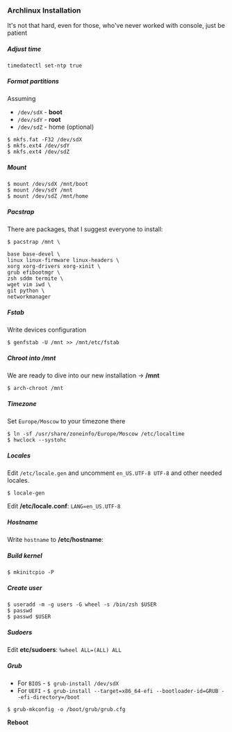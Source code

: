 ### Archlinux Installation
It's not that hard, even for those, who've never worked with console, just be patient

##### Adjust time
```
timedatectl set-ntp true
```

##### Format partitions

Assuming 
- `/dev/sdX` - **boot**
- `/dev/sdY` - **root**
- `/dev/sdZ` - home (optional)

```
$ mkfs.fat -F32 /dev/sdX
$ mkfs.ext4 /dev/sdY
$ mkfs.ext4 /dev/sdZ
```

##### Mount
```
$ mount /dev/sdX /mnt/boot
$ mount /dev/sdY /mnt
$ mount /dev/sdZ /mnt/home
```

##### Pacstrap
There are packages, that I suggest everyone to install:

```
$ pacstrap /mnt \

base base-devel \
linux linux-firmware linux-headers \
xorg xorg-drivers xorg-xinit \
grub efibootmgr \
zsh sddm termite \
wget vim iwd \
git python \
networkmanager
```

##### Fstab 
Write devices configuration

```
$ genfstab -U /mnt >> /mnt/etc/fstab
```

##### Chroot into /mnt
We are ready to dive into our new installation -> **/mnt**

```
$ arch-chroot /mnt
```

##### Timezone
Set `Europe/Moscow` to your timezone there

```
$ ln -sf /usr/share/zoneinfo/Europe/Moscow /etc/localtime
$ hwclock --systohc
```

##### Locales
Edit `/etc/locale.gen` and uncomment `en_US.UTF-8 UTF-8` and other needed locales.
```
$ locale-gen
```

Edit **/etc/locale.conf**: `LANG=en_US.UTF-8`

##### Hostname

Write `hostname` to **/etc/hostname**:

##### Build kernel

```
$ mkinitcpio -P
```

##### Create user
```
$ useradd -m -g users -G wheel -s /bin/zsh $USER
$ passwd
$ passwd $USER
```

##### Sudoers

Edit **etc/sudoers**:
`%wheel ALL=(ALL) ALL`

##### Grub

- For `BIOS` - `$ grub-install /dev/sdX`
- For `UEFI` - `$ grub-install --target=x86_64-efi --bootloader-id=GRUB --efi-directory=/boot`

```
$ grub-mkconfig -o /boot/grub/grub.cfg
```

**Reboot**
